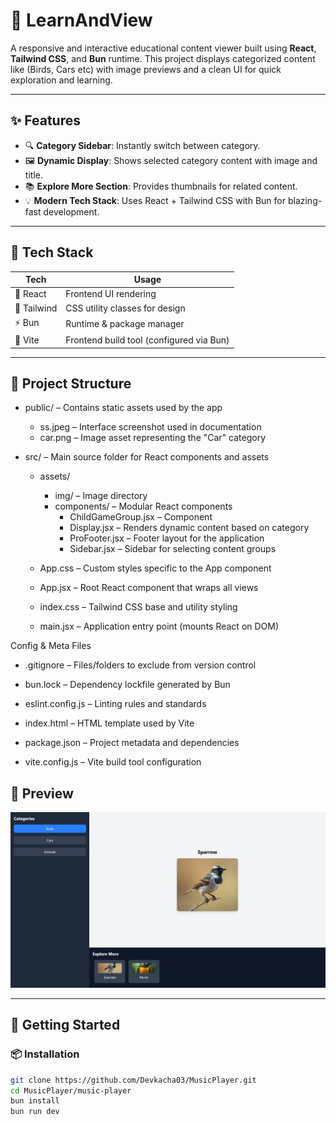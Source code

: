 # 🧠 LearnAndView

A responsive and interactive educational content viewer built using **React**, **Tailwind CSS**, and **Bun** runtime. This project displays categorized content like (Birds, Cars etc) with image previews and a clean UI for quick exploration and learning.

---

## ✨ Features

- 🔍 **Category Sidebar**: Instantly switch between category.
- 🖼️ **Dynamic Display**: Shows selected category content with image and title.
- 📚 **Explore More Section**: Provides thumbnails for related content.
- 💡 **Modern Tech Stack**: Uses React + Tailwind CSS with Bun for blazing-fast development.

---

## 🧱 Tech Stack

| Tech        | Usage                                    |
| ----------- | ---------------------------------------- |
| 🧠 React    | Frontend UI rendering                    |
| 🎨 Tailwind | CSS utility classes for design           |
| ⚡ Bun      | Runtime & package manager                |
| 📂 Vite     | Frontend build tool (configured via Bun) |

---

## 📁 Project Structure

- public/ – Contains static assets used by the app

  - ss.jpeg – Interface screenshot used in documentation
  - car.png – Image asset representing the "Car" category

- src/ – Main source folder for React components and assets

  - assets/

    - img/ – Image directory
    - components/ – Modular React components
      - ChildGameGroup.jsx – Component
      - Display.jsx – Renders dynamic content based on category
      - ProFooter.jsx – Footer layout for the application
      - Sidebar.jsx – Sidebar for selecting content groups

  - App.css – Custom styles specific to the App component

  - App.jsx – Root React component that wraps all views

  - index.css – Tailwind CSS base and utility styling

  - main.jsx – Application entry point (mounts React on DOM)

Config & Meta Files

- .gitignore – Files/folders to exclude from version control

- bun.lock – Dependency lockfile generated by Bun

- eslint.config.js – Linting rules and standards

- index.html – HTML template used by Vite

- package.json – Project metadata and dependencies

- vite.config.js – Vite build tool configuration

## 📸 Preview

![Screenshot](./Learn-view/public/ss.jpeg)

---

## 🚀 Getting Started

### 📦 Installation

```bash
git clone https://github.com/Devkacha03/MusicPlayer.git
cd MusicPlayer/music-player
bun install
bun run dev
```
